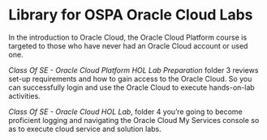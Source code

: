 # Library for OSPA Oracle Cloud Labs 
In the introduction to Oracle Cloud, the Oracle Cloud Platform course is targeted to those who have never had an Oracle Cloud account or used one.

*Class Of SE - Oracle Cloud Platform HOL Lab Preparation* folder 3 reviews set-up requirements and how to gain access to the Oracle Cloud. So you can successfully login and use the Oracle Cloud to execute hands-on-lab activities.

*Class Of SE - Oracle Cloud HOL Lab*, folder 4 you’re going to become proficient logging and navigating the Oracle Cloud My Services console so as to execute cloud service and solution labs.
